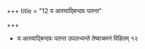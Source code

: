 +++
title = "12 य आस्याद्बिन्दवः पतन्त"

+++
- य आस्याद्बिन्दवः पतन्त उपलभ्यन्ते तेष्वाचमनं विहितम् १२